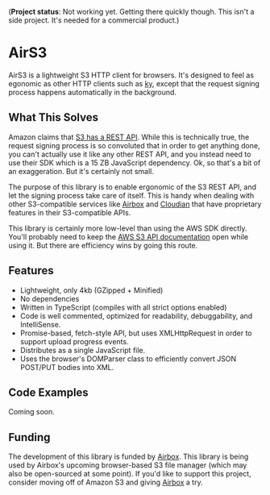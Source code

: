 
(**Project status**: Not working yet. Getting there quickly though. This isn't a side project. It's needed for a commercial product.)

# AirS3

AirS3 is a lightweight S3 HTTP client for browsers. It's designed to feel as egonomic as other HTTP clients such as [ky](https://github.com/sindresorhus/ky), except that the request signing process happens automatically in the background.

## What This Solves

Amazon claims that [S3 has a REST API](https://docs.aws.amazon.com/AmazonS3/latest/API/API_Operations_Amazon_Simple_Storage_Service.html). While this is technically true, the request signing process is so convoluted that in order to get anything done, you can't actually use it like any other REST API, and you instead need to use their SDK which is a 15 ZB JavaScript dependency. Ok, so that's a bit of an exaggeration. But it's certainly not small.

The purpose of this library is to enable ergonomic of the S3 REST API, and let the signing process take care of itself. This is handy when dealing with other S3-compatible services like [Airbox](https://www.airbox.ai) and [Cloudian](https://www.cloudian.com) that have proprietary features in their S3-compatible APIs.

This library is certainly more low-level than using the AWS SDK directly. You'll probably need to keep the [AWS S3 API documentation](https://docs.aws.amazon.com/AmazonS3/latest/API/API_Operations_Amazon_Simple_Storage_Service.html) open while using it. But there are efficiency wins by going this route.

## Features

- Lightweight, only 4kb (GZipped + Minified)
- No dependencies
- Written in TypeScript (compiles with all strict options enabled)
- Code is well commented, optimized for readability, debuggability, and IntelliSense.
- Promise-based, fetch-style API, but uses XMLHttpRequest in order to support upload progress events.
- Distributes as a single JavaScript file.
- Uses the browser's DOMParser class to efficiently convert JSON POST/PUT bodies into XML.

## Code Examples

Coming soon.

## Funding

The development of this library is funded by [Airbox](https://www.airbox.ai). This library is being used by Airbox's upcoming browser-based S3 file manager (which may also be open-sourced at some point). If you'd like to support this project, consider moving off of Amazon S3 and giving [Airbox](https://www.airbox.ai) a try.
